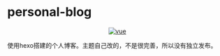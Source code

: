 # personal-blog

<p align="center">
  <a href="https://github.com/vuejs/vue">
    <img src="https://img.shields.io/badge/hexo-4.2.1-green" alt="vue">
  </a>
</p>

[访问链接]: www.luozhongdao.com

使用hexo搭建的个人博客。主题自己改的，不是很完善，所以没有独立发布。
